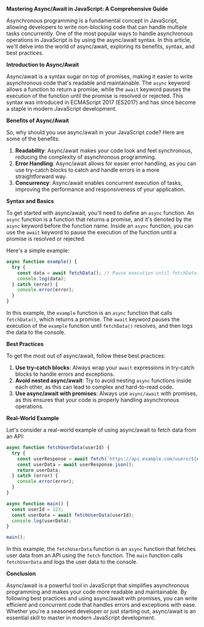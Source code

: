 **Mastering Async/Await in JavaScript: A Comprehensive Guide**

Asynchronous programming is a fundamental concept in JavaScript, allowing developers to write non-blocking code that can handle multiple tasks concurrently. One of the most popular ways to handle asynchronous operations in JavaScript is by using the async/await syntax. In this article, we'll delve into the world of async/await, exploring its benefits, syntax, and best practices.

**Introduction to Async/Await**

Async/await is a syntax sugar on top of promises, making it easier to write asynchronous code that's readable and maintainable. The `async` keyword allows a function to return a promise, while the `await` keyword pauses the execution of the function until the promise is resolved or rejected. This syntax was introduced in ECMAScript 2017 (ES2017) and has since become a staple in modern JavaScript development.

**Benefits of Async/Await**

So, why should you use async/await in your JavaScript code? Here are some of the benefits:

1. **Readability**: Async/await makes your code look and feel synchronous, reducing the complexity of asynchronous programming.
2. **Error Handling**: Async/await allows for easier error handling, as you can use try-catch blocks to catch and handle errors in a more straightforward way.
3. **Concurrency**: Async/await enables concurrent execution of tasks, improving the performance and responsiveness of your application.

**Syntax and Basics**

To get started with async/await, you'll need to define an `async` function. An `async` function is a function that returns a promise, and it's denoted by the `async` keyword before the function name. Inside an `async` function, you can use the `await` keyword to pause the execution of the function until a promise is resolved or rejected.

Here's a simple example:
```javascript
async function example() {
  try {
    const data = await fetchData(); // Pause execution until fetchData() resolves
    console.log(data);
  } catch (error) {
    console.error(error);
  }
}
```
In this example, the `example` function is an `async` function that calls `fetchData()`, which returns a promise. The `await` keyword pauses the execution of the `example` function until `fetchData()` resolves, and then logs the data to the console.

**Best Practices**

To get the most out of async/await, follow these best practices:

1. **Use try-catch blocks**: Always wrap your `await` expressions in try-catch blocks to handle errors and exceptions.
2. **Avoid nested async/await**: Try to avoid nesting `async` functions inside each other, as this can lead to complex and hard-to-read code.
3. **Use async/await with promises**: Always use `async/await` with promises, as this ensures that your code is properly handling asynchronous operations.

**Real-World Example**

Let's consider a real-world example of using async/await to fetch data from an API:
```javascript
async function fetchUserData(userId) {
  try {
    const userResponse = await fetch(`https://api.example.com/users/${userId}`);
    const userData = await userResponse.json();
    return userData;
  } catch (error) {
    console.error(error);
  }
}

async function main() {
  const userId = 123;
  const userData = await fetchUserData(userId);
  console.log(userData);
}

main();
```
In this example, the `fetchUserData` function is an `async` function that fetches user data from an API using the `fetch` function. The `main` function calls `fetchUserData` and logs the user data to the console.

**Conclusion**

Async/await is a powerful tool in JavaScript that simplifies asynchronous programming and makes your code more readable and maintainable. By following best practices and using async/await with promises, you can write efficient and concurrent code that handles errors and exceptions with ease. Whether you're a seasoned developer or just starting out, async/await is an essential skill to master in modern JavaScript development.